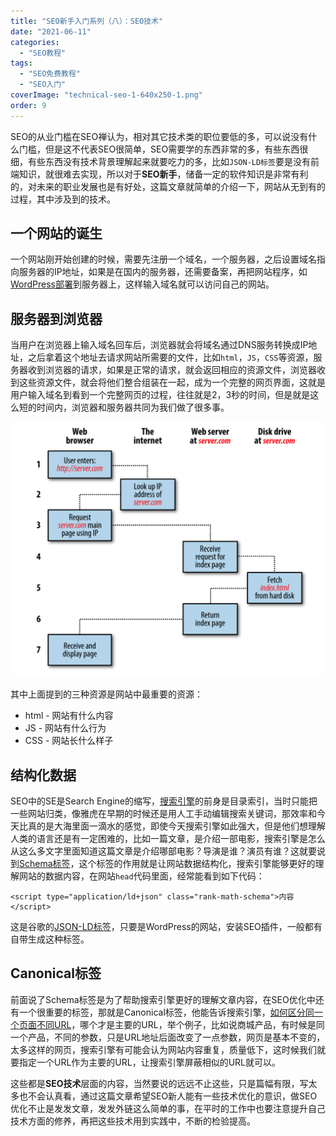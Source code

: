 ```yaml
---
title: "SEO新手入门系列（八）：SEO技术"
date: "2021-06-11"
categories: 
  - "SEO教程"
tags: 
  - "SEO免费教程"
  - "SEO入门"
coverImage: "technical-seo-1-640x250-1.png"
order: 9
---
```


SEO的从业门槛在SEO禅认为，相对其它技术类的职位要低的多，可以说没有什么门槛，但是这不代表SEO很简单，SEO需要学的东西非常的多，有些东西很细，有些东西没有技术背景理解起来就要吃力的多，比如`JSON-LD标签`要是没有前端知识，就很难去实现，所以对于**SEO新手**，储备一定的软件知识是非常有利的，对未来的职业发展也是有好处，这篇文章就简单的介绍一下，网站从无到有的过程，其中涉及到的技术。

## 一个网站的诞生

一个网站刚开始创建的时候，需要先注册一个域名，一个服务器，之后设置域名指向服务器的IP地址，如果是在国内的服务器，还需要备案，再把网站程序，如[WordPress部署](https://www.seozen.top/wordpress-apache-setup-2021.html)到服务器上，这样输入域名就可以访问自己的网站。

## 服务器到浏览器

当用户在浏览器上输入域名回车后，浏览器就会将域名通过DNS服务转换成IP地址，之后拿着这个地址去请求网站所需要的文件，比如`html`，`JS`，`CSS`等资源，服务器收到浏览器的请求，如果是正常的请求，就会返回相应的资源文件，浏览器收到这些资源文件，就会将他们整合组装在一起，成为一个完整的网页界面，这就是用户输入域名到看到一个完整网页的过程，往往就是2，3秒的时间，但是就是这么短的时间内，浏览器和服务器共同为我们做了很多事。

![server-website-browser](images/server-website-browser.png)

其中上面提到的三种资源是网站中最重要的资源：

- html - 网站有什么内容
- JS - 网站有什么行为
- CSS - 网站长什么样子

## 结构化数据

SEO中的SE是Search Engine的缩写，[搜索引擎](https://www.seozen.top/search-engine.html)的前身是目录索引，当时只能把一些网站归类，像雅虎在早期的时候还是用人工手动编辑搜索关键词，那效率和今天比真的是大海里面一滴水的感觉，即使今天搜索引擎如此强大，但是他们想理解人类的语言还是有一定困难的，比如一篇文章，是介绍一部电影，搜索引擎是怎么从这么多文字里面知道这篇文章是介绍哪部电影？导演是谁？演员有谁？这就要说到[Schema标签](https://schema.org/)，这个标签的作用就是让网站数据结构化，搜索引擎能够更好的理解网站的数据内容，在网站`head`代码里面，经常能看到如下代码：
```
<script type="application/ld+json" class="rank-math-schema">内容</script>
```
这是谷歌的[JSON-LD标签](https://en.wikipedia.org/wiki/JSON-LD)，只要是WordPress的网站，安装SEO插件，一般都有自带生成这种标签。

## Canonical标签

前面说了Schema标签是为了帮助搜索引擎更好的理解文章内容，在SEO优化中还有一个很重要的标签，那就是Canonical标签，他能告诉搜索引擎，[如何区分同一个页面不同URL](https://www.seozen.top/seo-canonical.html)，哪个才是主要的URL，举个例子，比如说商城产品，有时候是同一个产品，不同的参数，只是URL地址后面改变了一点参数，网页是基本不变的，太多这样的网页，搜索引擎有可能会认为网站内容重复，质量低下，这时候我们就要指定一个URL作为主要的URL，让搜索引擎屏蔽相似的URL就可以。

这些都是**SEO技术**层面的内容，当然要说的远远不止这些，只是篇幅有限，写太多也不会认真看，通过这篇文章希望SEO新人能有一些技术优化的意识，做SEO优化不止是发发文章，发发外链这么简单的事，在平时的工作中也要注意提升自己技术方面的修养，再把这些技术用到实践中，不断的检验提高。

